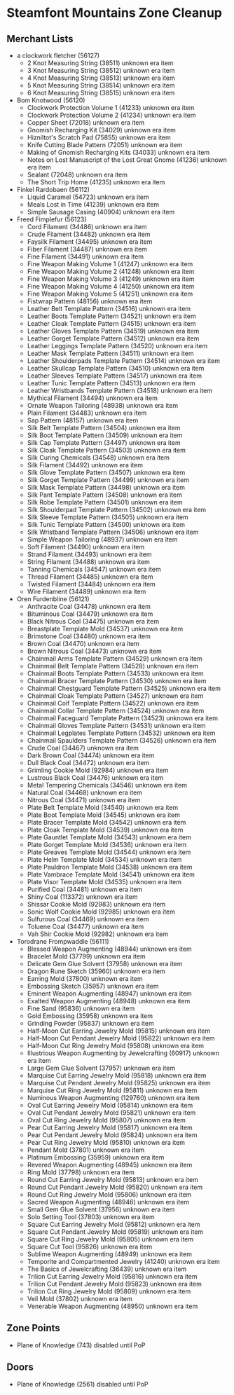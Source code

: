 # Steamfont Mountains Zone Cleanup

## Merchant Lists

* a clockwork fletcher (56127)
  * 2 Knot Measuring String (38511) unknown era item
  * 3 Knot Measuring String (38512) unknown era item
  * 4 Knot Measuring String (38513) unknown era item
  * 5 Knot Measuring String (38514) unknown era item
  * 6 Knot Measuring String (38515) unknown era item
* Bom Knotwood (56120)
  * Clockwork Protection Volume 1 (41233) unknown era item
  * Clockwork Protection Volume 2 (41234) unknown era item
  * Copper Sheet (72018) unknown era item
  * Gnomish Recharging Kit (34029) unknown era item
  * Hizniltot's Scratch Pad (75855) unknown era item
  * Knife Cutting Blade Pattern (72051) unknown era item
  * Making of Gnomish Recharging Kits (34033) unknown era item
  * Notes on Lost Manuscript of the Lost Great Gnome (41236) unknown era item
  * Sealant (72048) unknown era item
  * The Short Trip Home (41235) unknown era item
* Finkel Rardobaen (56112)
  * Liquid Caramel (54723) unknown era item
  * Meals Lost in Time (41239) unknown era item
  * Simple Sausage Casing (40904) unknown era item
* Freed Fimplefur (56123)
  * Cord Filament (34486) unknown era item
  * Crude Filament (34482) unknown era item
  * Faysilk Filament (34495) unknown era item
  * Fiber Filament (34487) unknown era item
  * Fine Filament (34491) unknown era item
  * Fine Weapon Making Volume 1 (41247) unknown era item
  * Fine Weapon Making Volume 2 (41248) unknown era item
  * Fine Weapon Making Volume 3 (41249) unknown era item
  * Fine Weapon Making Volume 4 (41250) unknown era item
  * Fine Weapon Making Volume 5 (41251) unknown era item
  * Fistwrap Pattern (48156) unknown era item
  * Leather Belt Template Pattern (34516) unknown era item
  * Leather Boots Template Pattern (34521) unknown era item
  * Leather Cloak Template Pattern (34515) unknown era item
  * Leather Gloves Template Pattern (34519) unknown era item
  * Leather Gorget Template Pattern (34512) unknown era item
  * Leather Leggings Template Pattern (34520) unknown era item
  * Leather Mask Template Pattern (34511) unknown era item
  * Leather Shoulderpads Template Pattern (34514) unknown era item
  * Leather Skullcap Template Pattern (34510) unknown era item
  * Leather Sleeves Template Pattern (34517) unknown era item
  * Leather Tunic Template Pattern (34513) unknown era item
  * Leather Wristbands Template Pattern (34518) unknown era item
  * Mythical Filament (34494) unknown era item
  * Ornate Weapon Tailoring (48938) unknown era item
  * Plain Filament (34483) unknown era item
  * Sap Pattern (48157) unknown era item
  * Silk Belt Template Pattern (34504) unknown era item
  * Silk Boot Template Pattern (34509) unknown era item
  * Silk Cap Template Pattern (34497) unknown era item
  * Silk Cloak Template Pattern (34503) unknown era item
  * Silk Curing Chemicals (34548) unknown era item
  * Silk Filament (34492) unknown era item
  * Silk Glove Template Pattern (34507) unknown era item
  * Silk Gorget Template Pattern (34499) unknown era item
  * Silk Mask Template Pattern (34498) unknown era item
  * Silk Pant Template Pattern (34508) unknown era item
  * Silk Robe Template Pattern (34501) unknown era item
  * Silk Shoulderpad Template Pattern (34502) unknown era item
  * Silk Sleeve Template Pattern (34505) unknown era item
  * Silk Tunic Template Pattern (34500) unknown era item
  * Silk Wristband Template Pattern (34506) unknown era item
  * Simple Weapon Tailoring (48937) unknown era item
  * Soft Filament (34490) unknown era item
  * Strand Filament (34493) unknown era item
  * String Filament (34488) unknown era item
  * Tanning Chemicals (34547) unknown era item
  * Thread Filament (34485) unknown era item
  * Twisted Filament (34484) unknown era item
  * Wire Filament (34489) unknown era item
* Oren Furdenbline (56121)
  * Anthracite Coal (34478) unknown era item
  * Bituminous Coal (34479) unknown era item
  * Black Nitrous Coal (34475) unknown era item
  * Breastplate Template Mold (34537) unknown era item
  * Brimstone Coal (34480) unknown era item
  * Brown Coal (34470) unknown era item
  * Brown Nitrous Coal (34473) unknown era item
  * Chainmail Arms Template Pattern (34529) unknown era item
  * Chainmail Belt Template Pattern (34528) unknown era item
  * Chainmail Boots Template Pattern (34533) unknown era item
  * Chainmail Bracer Template Pattern (34530) unknown era item
  * Chainmail Chestguard Template Pattern (34525) unknown era item
  * Chainmail Cloak Template Pattern (34527) unknown era item
  * Chainmail Coif Template Pattern (34522) unknown era item
  * Chainmail Collar Template Pattern (34524) unknown era item
  * Chainmail Faceguard Template Pattern (34523) unknown era item
  * Chainmail Gloves Template Pattern (34531) unknown era item
  * Chainmail Legplates Template Pattern (34532) unknown era item
  * Chainmail Spaulders Template Pattern (34526) unknown era item
  * Crude Coal (34467) unknown era item
  * Dark Brown Coal (34474) unknown era item
  * Dull Black Coal (34472) unknown era item
  * Grimling Cookie Mold (92984) unknown era item
  * Lustrous Black Coal (34476) unknown era item
  * Metal Tempering Chemicals (34546) unknown era item
  * Natural Coal (34468) unknown era item
  * Nitrous Coal (34471) unknown era item
  * Plate Belt Template Mold (34540) unknown era item
  * Plate Boot Template Mold (34545) unknown era item
  * Plate Bracer Template Mold (34542) unknown era item
  * Plate Cloak Template Mold (34539) unknown era item
  * Plate Gauntlet Template Mold (34543) unknown era item
  * Plate Gorget Template Mold (34536) unknown era item
  * Plate Greaves Template Mold (34544) unknown era item
  * Plate Helm Template Mold (34534) unknown era item
  * Plate Pauldron Template Mold (34538) unknown era item
  * Plate Vambrace Template Mold (34541) unknown era item
  * Plate Visor Template Mold (34535) unknown era item
  * Purified Coal (34481) unknown era item
  * Shiny Coal (113372) unknown era item
  * Shissar Cookie Mold (92983) unknown era item
  * Sonic Wolf Cookie Mold (92985) unknown era item
  * Sulfurous Coal (34469) unknown era item
  * Toluene Coal (34477) unknown era item
  * Vah Shir Cookie Mold (92982) unknown era item
* Torodrane Frompwaddle (56111)
  * Blessed Weapon Augmenting (48944) unknown era item
  * Bracelet Mold (37799) unknown era item
  * Delicate Gem Glue Solvent (37958) unknown era item
  * Dragon Rune Sketch (35960) unknown era item
  * Earring Mold (37800) unknown era item
  * Embossing Sketch (35957) unknown era item
  * Eminent Weapon Augmenting (48947) unknown era item
  * Exalted Weapon Augmenting (48948) unknown era item
  * Fine Sand (95836) unknown era item
  * Gold Embossing (35958) unknown era item
  * Grinding Powder (95837) unknown era item
  * Half-Moon Cut Earring Jewelry Mold (95815) unknown era item
  * Half-Moon Cut Pendant Jewelry Mold (95822) unknown era item
  * Half-Moon Cut Ring Jewelry Mold (95808) unknown era item
  * Illustrious Weapon Augmenting by Jewelcrafting (60917) unknown era item
  * Large Gem Glue Solvent (37957) unknown era item
  * Marquise Cut Earring Jewelry Mold (95818) unknown era item
  * Marquise Cut Pendant Jewelry Mold (95825) unknown era item
  * Marquise Cut Ring Jewelry Mold (95811) unknown era item
  * Numinous Weapon Augmenting (129760) unknown era item
  * Oval Cut Earring Jewelry Mold (95814) unknown era item
  * Oval Cut Pendant Jewelry Mold (95821) unknown era item
  * Oval Cut Ring Jewelry Mold (95807) unknown era item
  * Pear Cut Earring Jewelry Mold (95817) unknown era item
  * Pear Cut Pendant Jewelry Mold (95824) unknown era item
  * Pear Cut Ring Jewelry Mold (95810) unknown era item
  * Pendant Mold (37801) unknown era item
  * Platinum Embossing (35959) unknown era item
  * Revered Weapon Augmenting (48945) unknown era item
  * Ring Mold (37798) unknown era item
  * Round Cut Earring Jewelry Mold (95813) unknown era item
  * Round Cut Pendant Jewelry Mold (95820) unknown era item
  * Round Cut Ring Jewelry Mold (95806) unknown era item
  * Sacred Weapon Augmenting (48946) unknown era item
  * Small Gem Glue Solvent (37956) unknown era item
  * Solo Setting Tool (37803) unknown era item
  * Square Cut Earring Jewelry Mold (95812) unknown era item
  * Square Cut Pendant Jewelry Mold (95819) unknown era item
  * Square Cut Ring Jewelry Mold (95805) unknown era item
  * Square Cut Tool (95826) unknown era item
  * Sublime Weapon Augmenting (48949) unknown era item
  * Temporite and Compartmented Jewelry (41240) unknown era item
  * The Basics of Jewelcrafting (36439) unknown era item
  * Trilion Cut Earring Jewelry Mold (95816) unknown era item
  * Trilion Cut Pendant Jewelry Mold (95823) unknown era item
  * Trilion Cut Ring Jewelry Mold (95809) unknown era item
  * Veil Mold (37802) unknown era item
  * Venerable Weapon Augmenting (48950) unknown era item

## Zone Points

* Plane of Knowledge (743) disabled until PoP

## Doors

* Plane of Knowledge (2561) disabled until PoP

